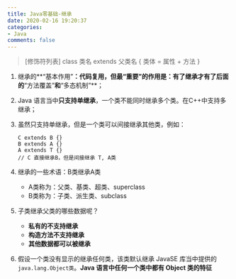 ```yaml
---
title: Java零基础-继承
date: 2020-02-16 19:20:37
categories:
- Java
comments: false
---
```





> [修饰符列表] class 类名 extends 父类名 {
> 	类体 = 属性 + 方法
> } 

1. 继承的**“基本作用”**：**代码复用**，但最“重要”的作用是：有了继承才有了后面的**“方法覆盖”**和**“多态机制”**；

2. Java 语言当中**只支持单继承**，一个类不能同时继承多个类。在C++中支持多继承；

   <!-- more -->

3. 虽然只支持单继承，但是一个类可以间接继承其他类，例如：

   ```
   C extends B {}
   B extends A {}
   A extends T {}
   // C 直接继承B，但是间接继承 T, A类
   ```

4. 继承的一些术语：B类继承A类

   - A类称为：父类、基类、超类、superclass
   - B类称为：子类、派生类、subclass

5. 子类继承父类的哪些数据呢？

   - **私有的不支持继承**
   - **构造方法不支持继承**
   - **其他数据都可以被继承**

6. 假设一个类没有显示的继承任何类，该类默认继承 JavaSE 库当中提供的 `java.lang.Object类`。**Java 语言中任何一个类中都有 Object 类的特征**

